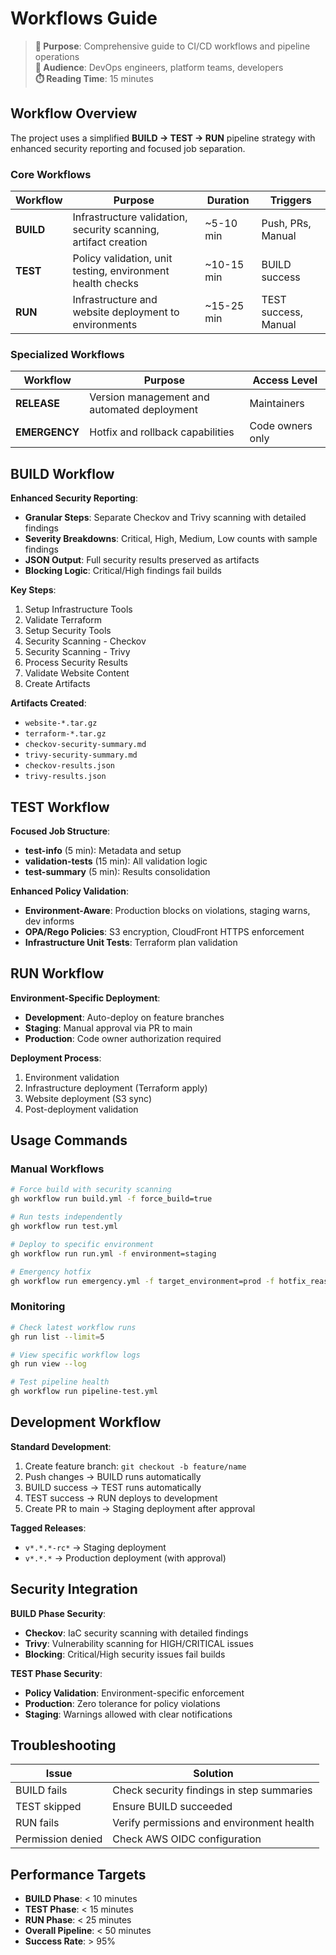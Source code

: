 # Workflows Guide

> **🎯 Purpose**: Comprehensive guide to CI/CD workflows and pipeline operations  
> **👥 Audience**: DevOps engineers, platform teams, developers  
> **⏱️ Reading Time**: 15 minutes

## Workflow Overview

The project uses a simplified **BUILD → TEST → RUN** pipeline strategy with enhanced security reporting and focused job separation.

### Core Workflows

| Workflow | Purpose | Duration | Triggers |
|----------|---------|----------|----------|
| **BUILD** | Infrastructure validation, security scanning, artifact creation | ~5-10 min | Push, PRs, Manual |
| **TEST** | Policy validation, unit testing, environment health checks | ~10-15 min | BUILD success |
| **RUN** | Infrastructure and website deployment to environments | ~15-25 min | TEST success, Manual |

### Specialized Workflows

| Workflow | Purpose | Access Level |
|----------|---------|--------------|
| **RELEASE** | Version management and automated deployment | Maintainers |
| **EMERGENCY** | Hotfix and rollback capabilities | Code owners only |

## BUILD Workflow

**Enhanced Security Reporting**:
- **Granular Steps**: Separate Checkov and Trivy scanning with detailed findings
- **Severity Breakdowns**: Critical, High, Medium, Low counts with sample findings
- **JSON Output**: Full security results preserved as artifacts
- **Blocking Logic**: Critical/High findings fail builds

**Key Steps**:
1. Setup Infrastructure Tools
2. Validate Terraform
3. Setup Security Tools
4. Security Scanning - Checkov
5. Security Scanning - Trivy
6. Process Security Results
7. Validate Website Content
8. Create Artifacts

**Artifacts Created**:
- `website-*.tar.gz`
- `terraform-*.tar.gz`
- `checkov-security-summary.md`
- `trivy-security-summary.md`
- `checkov-results.json`
- `trivy-results.json`

## TEST Workflow

**Focused Job Structure**:
- **test-info** (5 min): Metadata and setup
- **validation-tests** (15 min): All validation logic
- **test-summary** (5 min): Results consolidation

**Enhanced Policy Validation**:
- **Environment-Aware**: Production blocks on violations, staging warns, dev informs
- **OPA/Rego Policies**: S3 encryption, CloudFront HTTPS enforcement
- **Infrastructure Unit Tests**: Terraform plan validation

## RUN Workflow

**Environment-Specific Deployment**:
- **Development**: Auto-deploy on feature branches
- **Staging**: Manual approval via PR to main
- **Production**: Code owner authorization required

**Deployment Process**:
1. Environment validation
2. Infrastructure deployment (Terraform apply)
3. Website deployment (S3 sync)
4. Post-deployment validation

## Usage Commands

### Manual Workflows

```bash
# Force build with security scanning
gh workflow run build.yml -f force_build=true

# Run tests independently
gh workflow run test.yml

# Deploy to specific environment
gh workflow run run.yml -f environment=staging

# Emergency hotfix
gh workflow run emergency.yml -f target_environment=prod -f hotfix_reason="Critical fix"
```

### Monitoring

```bash
# Check latest workflow runs
gh run list --limit=5

# View specific workflow logs
gh run view --log

# Test pipeline health
gh workflow run pipeline-test.yml
```

## Development Workflow

**Standard Development**:
1. Create feature branch: `git checkout -b feature/name`
2. Push changes → BUILD runs automatically
3. BUILD success → TEST runs automatically  
4. TEST success → RUN deploys to development
5. Create PR to main → Staging deployment after approval

**Tagged Releases**:
- `v*.*.*-rc*` → Staging deployment
- `v*.*.*` → Production deployment (with approval)

## Security Integration

**BUILD Phase Security**:
- **Checkov**: IaC security scanning with detailed findings
- **Trivy**: Vulnerability scanning for HIGH/CRITICAL issues
- **Blocking**: Critical/High security issues fail builds

**TEST Phase Security**:  
- **Policy Validation**: Environment-specific enforcement
- **Production**: Zero tolerance for policy violations
- **Staging**: Warnings allowed with clear notifications

## Troubleshooting

| Issue | Solution |
|-------|----------|
| BUILD fails | Check security findings in step summaries |
| TEST skipped | Ensure BUILD succeeded |
| RUN fails | Verify permissions and environment health |
| Permission denied | Check AWS OIDC configuration |

## Performance Targets

- **BUILD Phase**: < 10 minutes
- **TEST Phase**: < 15 minutes  
- **RUN Phase**: < 25 minutes
- **Overall Pipeline**: < 50 minutes
- **Success Rate**: > 95%